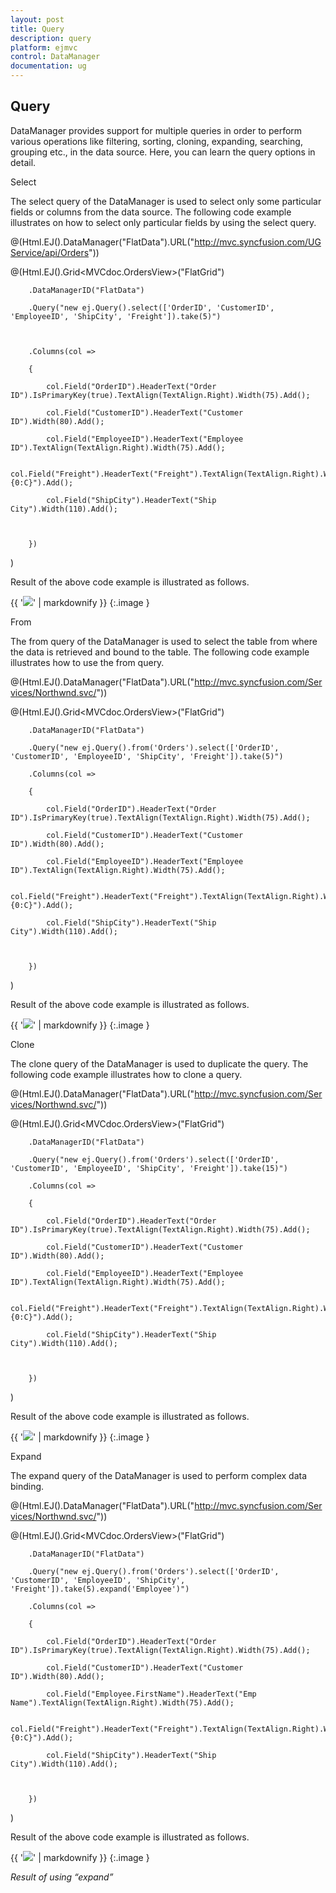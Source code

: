 ```yaml
---
layout: post
title: Query
description: query
platform: ejmvc
control: DataManager
documentation: ug
---
```


## Query

DataManager provides support for multiple queries in order to perform various operations like filtering, sorting, cloning, expanding, searching, grouping etc., in the data source. Here, you can learn the query options in detail.

Select

The select query of the DataManager is used to select only some particular fields or columns from the data source. The following code example illustrates on how to select only particular fields by using the select query.

@(Html.EJ().DataManager("FlatData").URL("http://mvc.syncfusion.com/UGService/api/Orders"))



@(Html.EJ().Grid<MVCdoc.OrdersView>("FlatGrid")

        .DataManagerID("FlatData")

        .Query("new ej.Query().select(['OrderID', 'CustomerID', 'EmployeeID', 'ShipCity', 'Freight']).take(5)")



        .Columns(col =>

        {

            col.Field("OrderID").HeaderText("Order ID").IsPrimaryKey(true).TextAlign(TextAlign.Right).Width(75).Add();

            col.Field("CustomerID").HeaderText("Customer ID").Width(80).Add();

            col.Field("EmployeeID").HeaderText("Employee ID").TextAlign(TextAlign.Right).Width(75).Add();

            col.Field("Freight").HeaderText("Freight").TextAlign(TextAlign.Right).Width(75).Format("{0:C}").Add();

            col.Field("ShipCity").HeaderText("Ship City").Width(110).Add();



        })

)





Result of the above code example is illustrated as follows.

{{ '![](Query_images/Query_img1.png)' | markdownify }}
{:.image }


From

The from query of the DataManager is used to select the table from where the data is retrieved and bound to the table. The following code example illustrates how to use the from query.



@(Html.EJ().DataManager("FlatData").URL("http://mvc.syncfusion.com/Services/Northwnd.svc/"))



@(Html.EJ().Grid<MVCdoc.OrdersView>("FlatGrid")

        .DataManagerID("FlatData")

        .Query("new ej.Query().from('Orders').select(['OrderID', 'CustomerID', 'EmployeeID', 'ShipCity', 'Freight']).take(5)")

        .Columns(col =>

        {

            col.Field("OrderID").HeaderText("Order ID").IsPrimaryKey(true).TextAlign(TextAlign.Right).Width(75).Add();

            col.Field("CustomerID").HeaderText("Customer ID").Width(80).Add();

            col.Field("EmployeeID").HeaderText("Employee ID").TextAlign(TextAlign.Right).Width(75).Add();

            col.Field("Freight").HeaderText("Freight").TextAlign(TextAlign.Right).Width(75).Format("{0:C}").Add();

            col.Field("ShipCity").HeaderText("Ship City").Width(110).Add();



        })

)



Result of the above code example is illustrated as follows.

{{ '![](Query_images/Query_img2.png)' | markdownify }}
{:.image }


Clone

The clone query of the DataManager is used to duplicate the query. The following code example illustrates how to clone a query.

@(Html.EJ().DataManager("FlatData").URL("http://mvc.syncfusion.com/Services/Northwnd.svc/"))



@(Html.EJ().Grid<MVCdoc.OrdersView>("FlatGrid")

        .DataManagerID("FlatData")

        .Query("new ej.Query().from('Orders').select(['OrderID', 'CustomerID', 'EmployeeID', 'ShipCity', 'Freight']).take(15)")

        .Columns(col =>

        {

            col.Field("OrderID").HeaderText("Order ID").IsPrimaryKey(true).TextAlign(TextAlign.Right).Width(75).Add();

            col.Field("CustomerID").HeaderText("Customer ID").Width(80).Add();

            col.Field("EmployeeID").HeaderText("Employee ID").TextAlign(TextAlign.Right).Width(75).Add();

            col.Field("Freight").HeaderText("Freight").TextAlign(TextAlign.Right).Width(75).Format("{0:C}").Add();

            col.Field("ShipCity").HeaderText("Ship City").Width(110).Add();



        })

)

<script type="text/javascript" class="jsScript">

        var flag = true;

        function OnComplete() {

            if (flag) {

                flag = flase;

                var query = ej.Query().select(['OrderID', 'CustomerID', 'EmployeeID', 'ShipCity', 'Freight']).take(5)

                var query1 = query.clone();

                var proxy = $("#MainContent_OrdersGrid").ejGrid("instance");

                var dm = window.FlatData.executeQuery(query1).done(function (e1) {

                    proxy.dataSource(e1.result);

                })

            }

        }

</script>



Result of the above code example is illustrated as follows.

{{ '![](Query_images/Query_img3.png)' | markdownify }}
{:.image }


Expand

The expand query of the DataManager is used to perform complex data binding.

@(Html.EJ().DataManager("FlatData").URL("http://mvc.syncfusion.com/Services/Northwnd.svc/"))



@(Html.EJ().Grid<MVCdoc.OrdersView>("FlatGrid")

        .DataManagerID("FlatData")

        .Query("new ej.Query().from('Orders').select(['OrderID', 'CustomerID', 'EmployeeID', 'ShipCity', 'Freight']).take(5).expand('Employee')")

        .Columns(col =>

        {

            col.Field("OrderID").HeaderText("Order ID").IsPrimaryKey(true).TextAlign(TextAlign.Right).Width(75).Add();

            col.Field("CustomerID").HeaderText("Customer ID").Width(80).Add();

            col.Field("Employee.FirstName").HeaderText("Emp Name").TextAlign(TextAlign.Right).Width(75).Add();

            col.Field("Freight").HeaderText("Freight").TextAlign(TextAlign.Right).Width(75).Format("{0:C}").Add();

            col.Field("ShipCity").HeaderText("Ship City").Width(110).Add();



        })

)



Result of the above code example is illustrated as follows.

{{ '![](Query_images/Query_img4.png)' | markdownify }}
{:.image }




_Result of using “expand”_

